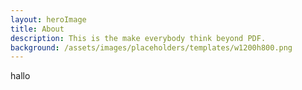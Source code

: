 ```yaml
--- 
layout: heroImage  
title: About  
description: This is the make everybody think beyond PDF.
background: /assets/images/placeholders/templates/w1200h800.png
--- 
```

hallo
